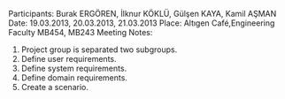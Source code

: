 Participants: Burak ERGÖREN, İlknur KÖKLÜ, Gülşen KAYA, Kamil AŞMAN
Date: 19.03.2013, 20.03.2013, 21.03.2013
Place: Altıgen Café,Engineering Faculty MB454, MB243
Meeting Notes:
1) Project group is separated two subgroups.
1) Define user requirements.
2) Define system requirements.
3) Define domain requirements.
4) Create a scenario.